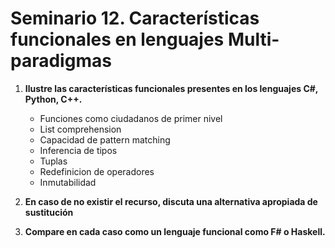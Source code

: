 # Seminario 12. Características funcionales en lenguajes Multi-paradigmas

1. **Ilustre las características funcionales presentes en los lenguajes C#, Python, C++.**
   - Funciones como ciudadanos de primer nivel 
   - List comprehension 
   - Capacidad de pattern matching 
   - Inferencia de tipos 
   - Tuplas 
   - Redefinicion de operadores 
   - Inmutabilidad 

2. **En caso de no existir el recurso, discuta una alternativa apropiada de sustitución** 
3. **Compare en cada caso como un lenguaje funcional como F# o Haskell.** 

